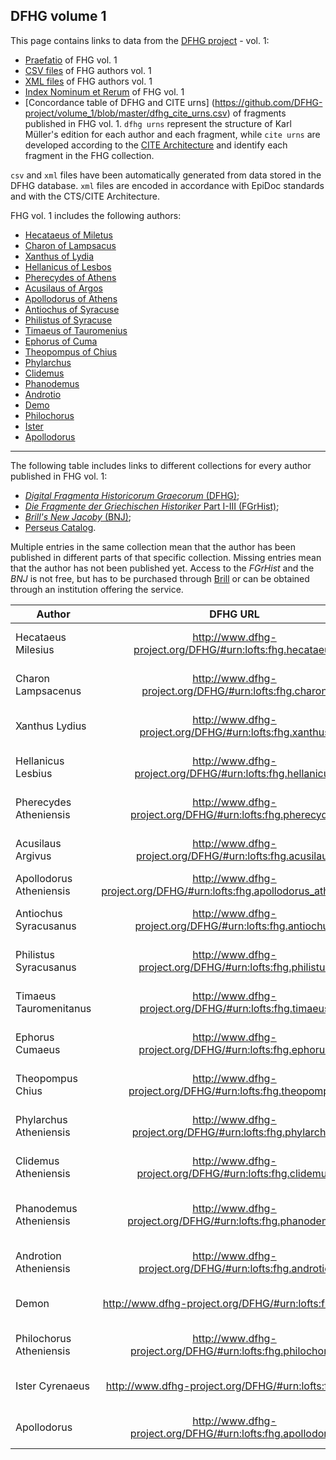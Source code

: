 ## DFHG volume 1

This page contains links to data from the [DFHG project](http://www.dfhg-project.org/) - vol. 1:

* [Praefatio](http://www.dfhg-project.org/DFHG/praefatio_volumen_primum.php) of FHG vol. 1
* [CSV files](http://www.dfhg-project.org/DFHG/export_csv.php) of FHG authors vol. 1
* [XML files](http://www.dfhg-project.org/DFHG/export_xml.php) of FHG authors vol. 1
* [Index Nominum et Rerum](http://www.dfhg-project.org/DFHG/index_nominum_rerum_volumen_primum.php) of FHG vol. 1
* [Concordance table of DFHG and CITE urns] (https://github.com/DFHG-project/volume_1/blob/master/dfhg_cite_urns.csv) of fragments published in FHG vol. 1. `dfhg urns` represent the structure of Karl Müller's edition for each author and each fragment, while `cite urns` are developed according to the [CITE Architecture](http://cite-architecture.github.io/) and identify each fragment in the FHG collection.

`csv` and `xml` files have been automatically generated from data stored in the DFHG database. `xml` files are encoded in accordance with EpiDoc standards and with the CTS/CITE Architecture.

FHG vol. 1 includes the following authors:
* [Hecataeus of Miletus](http://www.dfhg-project.org/DFHG/#urn:lofts:fhg.hecataeus)
* [Charon of Lampsacus](http://www.dfhg-project.org/DFHG/#urn:lofts:fhg.charon)
* [Xanthus of Lydia](http://www.dfhg-project.org/DFHG/#urn:lofts:fhg.xanthus)
* [Hellanicus of Lesbos](http://www.dfhg-project.org/DFHG/#urn:lofts:fhg.hellanicus)
* [Pherecydes of Athens](http://www.dfhg-project.org/DFHG/#urn:lofts:fhg.pherecydes)
* [Acusilaus of Argos](http://www.dfhg-project.org/DFHG/#urn:lofts:fhg.acusilaus)
* [Apollodorus of Athens](http://www.dfhg-project.org/DFHG/#urn:lofts:fhg.apollodorus_atheniensis)
* [Antiochus of Syracuse](http://www.dfhg-project.org/DFHG/#urn:lofts:fhg.antiochus)
* [Philistus of Syracuse](http://www.dfhg-project.org/DFHG/#urn:lofts:fhg.philistus)
* [Timaeus of Tauromenius](http://www.dfhg-project.org/DFHG/#urn:lofts:fhg.timaeus)
* [Ephorus of Cuma](http://www.dfhg-project.org/DFHG/#urn:lofts:fhg.ephorus)
* [Theopompus of Chius](http://www.dfhg-project.org/DFHG/#urn:lofts:fhg.theopompus)
* [Phylarchus](http://www.dfhg-project.org/DFHG/#urn:lofts:fhg.phylarchus)
* [Clidemus](http://www.dfhg-project.org/DFHG/#urn:lofts:fhg.clidemus)
* [Phanodemus](http://www.dfhg-project.org/DFHG/#urn:lofts:fhg.phanodemus)
* [Androtio](http://www.dfhg-project.org/DFHG/#urn:lofts:fhg.androtio)
* [Demo](http://www.dfhg-project.org/DFHG/#urn:lofts:fhg.demo)
* [Philochorus](http://www.dfhg-project.org/DFHG/#urn:lofts:fhg.philochorus)
* [Ister](http://www.dfhg-project.org/DFHG/#urn:lofts:fhg.ister)
* [Apollodorus](http://www.dfhg-project.org/DFHG/#urn:lofts:fhg.apollodorus)

***
The following table includes links to different collections for every author published in FHG vol. 1:
* [*Digital Fragmenta Historicorum Graecorum* (DFHG)](http://www.dfhg-project.org/);
* [*Die Fragmente der Griechischen Historiker* Part I-III (FGrHist)](http://referenceworks.brillonline.com/browse/die-fragmente-der-griechischen-historiker-i-iii);
* [*Brill's New Jacoby* (BNJ)](http://referenceworks.brillonline.com/browse/brill-s-new-jacoby);
* [Perseus Catalog](http://catalog.perseus.org/).

Multiple entries in the same collection mean that the author has been published in different parts of that specific collection. Missing entries mean that the author has not been published yet. Access to the *FGrHist* and the *BNJ* is not free, but has to be purchased through [Brill](http://referenceworks.brillonline.com/) or can be obtained through an institution offering the service.

|Author|DFHG URL|FGrHist URL|FGrHist URL|FGrHist URL|FGrHist URL|FGrHist URL|FGrHist URL|BNJ URL|BNJ URL|BNJ URL|BNJ URL|BNJ URL|Perseus Catalog|
|---|:---:|:---:|:---:|:---:|:---:|:---:|:---:|:---:|:---:|:---:|:---:|:---:|:---:|
Hecataeus Milesius|http://www.dfhg-project.org/DFHG/#urn:lofts:fhg.hecataeus|http://referenceworks.brillonline.com/entries/die-fragmente-der-griechischen-historiker-i-iii/hekataios-von-milet-1-a1||||||http://referenceworks.brillonline.com/entries/brill-s-new-jacoby/hekataios-of-miletos-1-a1|||||http://catalog.perseus.org/catalog/urn:cite:perseus:author.689
Charon Lampsacenus|http://www.dfhg-project.org/DFHG/#urn:lofts:fhg.charon|http://referenceworks.brillonline.com/entries/die-fragmente-der-griechischen-historiker-i-iii/charon-von-lampsakos-262-a262|http://referenceworks.brillonline.com/entries/die-fragmente-der-griechischen-historiker-i-iii/charon-von-lampsakos-687b-a687B|||||http://referenceworks.brillonline.com/entries/brill-s-new-jacoby/charon-of-lampsakos-262-a262|||||http://catalog.perseus.org/catalog/urn:cite:perseus:author.355
Xanthus Lydius|http://www.dfhg-project.org/DFHG/#urn:lofts:fhg.xanthus|http://referenceworks.brillonline.com/entries/die-fragmente-der-griechischen-historiker-i-iii/xanthos-der-lyder-765-a765|http://referenceworks.brillonline.com/entries/fragmente-der-griechischen-historiker-iv/xanthos-of-lydia-1001-a1001||||||||||http://catalog.perseus.org/catalog/urn:cite:perseus:author.1488
Hellanicus Lesbius|http://www.dfhg-project.org/DFHG/#urn:lofts:fhg.hellanicus|http://referenceworks.brillonline.com/entries/die-fragmente-der-griechischen-historiker-i-iii/hellanikos-von-lesbos-4-a4|http://referenceworks.brillonline.com/entries/die-fragmente-der-griechischen-historiker-i-iii/hellanikos-von-lesbos-323a-a323A|http://referenceworks.brillonline.com/entries/die-fragmente-der-griechischen-historiker-i-iii/hellanikos-von-lesbos-601a-a601a|http://referenceworks.brillonline.com/entries/die-fragmente-der-griechischen-historiker-i-iii/hellanikos-von-lesbos-608a-a608a|http://referenceworks.brillonline.com/entries/die-fragmente-der-griechischen-historiker-i-iii/hellanikos-von-lesbos-645a-a645a|http://referenceworks.brillonline.com/entries/die-fragmente-der-griechischen-historiker-i-iii/hellanikos-von-lesbos-687a-a687a|http://referenceworks.brillonline.com/entries/brill-s-new-jacoby/hellanikos-of-lesbos-323a-a323a|http://referenceworks.brillonline.com/entries/brill-s-new-jacoby/hellanikos-of-lesbos-601a-a601a|http://referenceworks.brillonline.com/entries/brill-s-new-jacoby/hellanikos-of-lesbos-608a-a608a|http://referenceworks.brillonline.com/entries/brill-s-new-jacoby/hellanikos-of-lesbos-645a-a645a|http://referenceworks.brillonline.com/entries/brill-s-new-jacoby/hellanikos-of-lesbos-687a-a687a|http://catalog.perseus.org/catalog/urn:cite:perseus:author.701
Pherecydes Atheniensis|http://www.dfhg-project.org/DFHG/#urn:lofts:fhg.pherecydes|http://referenceworks.brillonline.com/entries/die-fragmente-der-griechischen-historiker-i-iii/pherekydes-von-athen-3-a3||||||http://referenceworks.brillonline.com/entries/brill-s-new-jacoby/pherekydes-of-athens-3-a3|||||http://catalog.perseus.org/catalog/urn:cite:perseus:author.1076
Acusilaus Argivus|http://www.dfhg-project.org/DFHG/#urn:lofts:fhg.acusilaus|http://referenceworks.brillonline.com/entries/die-fragmente-der-griechischen-historiker-i-iii/akusilaos-von-argos-2-a2||||||http://referenceworks.brillonline.com/entries/brill-s-new-jacoby/akousilaos-of-argos-2-a2|||||http://catalog.perseus.org/catalog/urn:cite:perseus:author.14
Apollodorus Atheniensis|http://www.dfhg-project.org/DFHG/#urn:lofts:fhg.apollodorus_atheniensis||||||||||||http://catalog.perseus.org/catalog/urn:cite:perseus:author.146
Antiochus Syracusanus|http://www.dfhg-project.org/DFHG/#urn:lofts:fhg.antiochus|http://referenceworks.brillonline.com/entries/die-fragmente-der-griechischen-historiker-i-iii/antiochos-von-syrakus-555-a555||||||http://referenceworks.brillonline.com/entries/brill-s-new-jacoby/antiochos-of-syracuse-555-a555|||||http://catalog.perseus.org/catalog/urn:cite:perseus:author.114
Philistus Syracusanus|http://www.dfhg-project.org/DFHG/#urn:lofts:fhg.philistus|http://referenceworks.brillonline.com/entries/die-fragmente-der-griechischen-historiker-i-iii/philistos-von-syrakus-556-a556||||||http://referenceworks.brillonline.com/entries/brill-s-new-jacoby/philistos-556-a556|||||http://catalog.perseus.org/catalog/urn:cite:perseus:author.1092
Timaeus Tauromenitanus|http://www.dfhg-project.org/DFHG/#urn:lofts:fhg.timaeus|http://referenceworks.brillonline.com/entries/die-fragmente-der-griechischen-historiker-i-iii/timaios-von-tauromenion-566-a566||||||http://referenceworks.brillonline.com/entries/brill-s-new-jacoby/timaios-566-a566|||||http://catalog.perseus.org/catalog/urn:cite:perseus:author.1411
Ephorus Cumaeus|http://www.dfhg-project.org/DFHG/#urn:lofts:fhg.ephorus|http://referenceworks.brillonline.com/entries/die-fragmente-der-griechischen-historiker-i-iii/ephoros-von-kyme-70-a70||||||http://referenceworks.brillonline.com/entries/brill-s-new-jacoby/ephoros-70-a70|||||http://catalog.perseus.org/catalog/urn:cite:perseus:author.556
Theopompus Chius|http://www.dfhg-project.org/DFHG/#urn:lofts:fhg.theopompus|http://referenceworks.brillonline.com/entries/die-fragmente-der-griechischen-historiker-i-iii/theopompos-von-chios-115-a115||||||http://referenceworks.brillonline.com/entries/brill-s-new-jacoby/theopompos-of-chios-115-a115|||||http://catalog.perseus.org/catalog/urn:cite:perseus:author.1396
Phylarchus Atheniensis|http://www.dfhg-project.org/DFHG/#urn:lofts:fhg.phylarchus|http://referenceworks.brillonline.com/entries/die-fragmente-der-griechischen-historiker-i-iii/phylarchos-von-athen-81-a81|||||||||||http://catalog.perseus.org/catalog/urn:cite:perseus:author.1124
Clidemus Atheniensis|http://www.dfhg-project.org/DFHG/#urn:lofts:fhg.clidemus|http://referenceworks.brillonline.com/entries/die-fragmente-der-griechischen-historiker-i-iii/kleitodemos-von-athen-323-a323||||||http://referenceworks.brillonline.com/entries/brill-s-new-jacoby/kleitodemos-of-athens-323-a323|||||http://catalog.perseus.org/catalog/urn:cite:perseus:author.387
Phanodemus Atheniensis|http://www.dfhg-project.org/DFHG/#urn:lofts:fhg.phanodemus|http://referenceworks.brillonline.com/entries/die-fragmente-der-griechischen-historiker-i-iii/phanodemos-von-athen-thymaitadai-325-a325||||||http://referenceworks.brillonline.com/entries/brill-s-new-jacoby/phanodemos-of-athens-325-a325|||||http://catalog.perseus.org/catalog/urn:cite:perseus:author.1074
Androtion Atheniensis|http://www.dfhg-project.org/DFHG/#urn:lofts:fhg.androtio|http://referenceworks.brillonline.com/entries/die-fragmente-der-griechischen-historiker-i-iii/androtion-von-athen-gargettos-324-a324||||||http://referenceworks.brillonline.com/entries/brill-s-new-jacoby/androtion-of-athens-324-a324|||||http://catalog.perseus.org/catalog/urn:cite:perseus:author.101
Demon|http://www.dfhg-project.org/DFHG/#urn:lofts:fhg.demo|http://referenceworks.brillonline.com/entries/die-fragmente-der-griechischen-historiker-i-iii/demon-von-athen-327-a327||||||http://referenceworks.brillonline.com/entries/brill-s-new-jacoby/demon-of-athens-327-a327|||||http://catalog.perseus.org/catalog/urn:cite:perseus:author.463
Philochorus Atheniensis|http://www.dfhg-project.org/DFHG/#urn:lofts:fhg.philochorus|http://referenceworks.brillonline.com/entries/die-fragmente-der-griechischen-historiker-i-iii/philochoros-von-athen-328-a328||||||http://referenceworks.brillonline.com/entries/brill-s-new-jacoby/philochoros-of-athens-328-a328|||||http://catalog.perseus.org/catalog/urn:cite:perseus:author.1097
Ister Cyrenaeus|http://www.dfhg-project.org/DFHG/#urn:lofts:fhg.ister|http://referenceworks.brillonline.com/entries/die-fragmente-der-griechischen-historiker-i-iii/istros-der-kallimacheer-334-a334||||||http://referenceworks.brillonline.com/entries/brill-s-new-jacoby/istros-334-a334|||||http://catalog.perseus.org/catalog/urn:cite:perseus:author.776
Apollodorus|http://www.dfhg-project.org/DFHG/#urn:lofts:fhg.apollodorus|http://referenceworks.brillonline.com/entries/die-fragmente-der-griechischen-historiker-i-iii/apollodoros-von-athen-244-a244|||||||||||http://catalog.perseus.org/catalog/urn:cite:perseus:author.146
